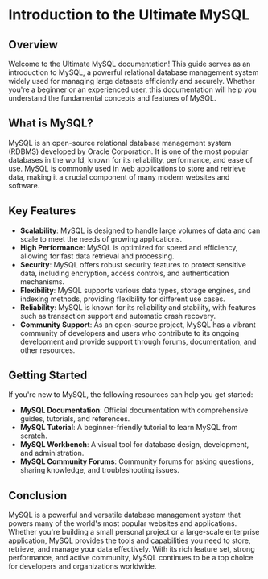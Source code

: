 
# Introduction to the Ultimate MySQL

## Overview

Welcome to the Ultimate MySQL documentation! This guide serves as an introduction to MySQL, a powerful relational database management system widely used for managing large datasets efficiently and securely. Whether you're a beginner or an experienced user, this documentation will help you understand the fundamental concepts and features of MySQL.


## What is MySQL?

MySQL is an open-source relational database management system (RDBMS) developed by Oracle Corporation. It is one of the most popular databases in the world, known for its reliability, performance, and ease of use. MySQL is commonly used in web applications to store and retrieve data, making it a crucial component of many modern websites and software.


## Key Features

* **Scalability**: MySQL is designed to handle large volumes of data and can scale to meet the needs of growing applications.
* **High Performance**: MySQL is optimized for speed and efficiency, allowing for fast data retrieval and processing.
* **Security**: MySQL offers robust security features to protect sensitive data, including encryption, access controls, and authentication mechanisms.
* **Flexibility**: MySQL supports various data types, storage engines, and indexing methods, providing flexibility for different use cases.
* **Reliability**: MySQL is known for its reliability and stability, with features such as transaction support and automatic crash recovery.
* **Community Support**: As an open-source project, MySQL has a vibrant community of developers and users who contribute to its ongoing development and provide support through forums, documentation, and other resources.


## Getting Started

If you're new to MySQL, the following resources can help you get started:

* **MySQL Documentation**: Official documentation with comprehensive guides, tutorials, and references.
* **MySQL Tutorial**: A beginner-friendly tutorial to learn MySQL from scratch.
* **MySQL Workbench**: A visual tool for database design, development, and administration.
* **MySQL Community Forums**: Community forums for asking questions, sharing knowledge, and troubleshooting issues.


## Conclusion
MySQL is a powerful and versatile database management system that powers many of the world's most popular websites and applications. Whether you're building a small personal project or a large-scale enterprise application, MySQL provides the tools and capabilities you need to store, retrieve, and manage your data effectively. With its rich feature set, strong performance, and active community, MySQL continues to be a top choice for developers and organizations worldwide.